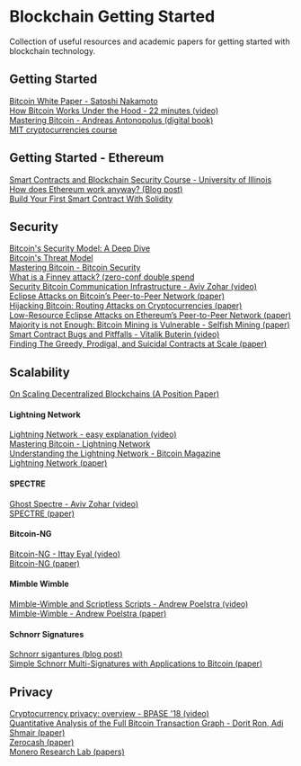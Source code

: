 # Blockchain Getting Started
Collection of useful resources and academic papers for getting started with blockchain technology.

## Getting Started
[Bitcoin White Paper - Satoshi Nakamoto](https://bitcoin.org/bitcoin.pdf)<br>
[How Bitcoin Works Under the Hood - 22 minutes (video)](https://www.youtube.com/watch?v=Lx9zgZCMqXE)<br>
[Mastering Bitcoin - Andreas Antonopolus (digital book)](https://github.com/bitcoinbook/bitcoinbook)<br>
[MIT cryptocurrencies course](https://github.com/mit-dci/mas.s62)

## Getting Started - Ethereum
[Smart Contracts and Blockchain Security Course - University of Illinois](http://soc1024.ece.illinois.edu/teaching/ece398sc/spring2018/)<br>
[How does Ethereum work anyway? (Blog post)](https://medium.com/@preethikasireddy/how-does-ethereum-work-anyway-22d1df506369)<br>
[Build Your First Smart Contract With Solidity](https://codeburst.io/build-your-first-ethereum-smart-contract-with-solidity-tutorial-94171d6b1c4b)<br>

## Security
[Bitcoin's Security Model: A Deep Dive](https://www.coindesk.com/bitcoins-security-model-deep-dive/)<br>
[Bitcoin's Threat Model](https://jwweatherman.com/#/bitcoinThreatModel)<br>
[Mastering Bitcoin - Bitcoin Security](https://github.com/bitcoinbook/bitcoinbook/blob/develop/ch11.asciidoc)<br>
[What is a Finney attack? (zero-conf double spend](https://bitcoin.stackexchange.com/questions/4942/what-is-a-finney-attack)<br>
[Security Bitcoin Communication Infrastructure - Aviv Zohar (video)](https://www.youtube.com/watch?v=YUHUeglX1aw&list=PLW3u28VuDAHLjOHidVUx9tViO6L6_avms&index=7)<br>
[Eclipse Attacks on Bitcoin’s Peer-to-Peer Network (paper)](https://eprint.iacr.org/2015/263.pdf)<br>
[Hijacking Bitcoin: Routing Attacks on Cryptocurrencies (paper)](http://www.avivz.net/pubs/16/btc_hijack.pdf)<br>
[Low-Resource Eclipse Attacks
on Ethereum’s Peer-to-Peer Network (paper)](http://www.cs.bu.edu/~goldbe/projects/eclipseEth.pdf)<br>
[Majority is not Enough:
Bitcoin Mining is Vulnerable - Selfish Mining (paper)](https://www.cs.cornell.edu/~ie53/publications/btcProcFC.pdf)<br>
[Smart Contract Bugs and Pitffalls - Vitalik Buterin (video)](https://www.youtube.com/watch?v=SRrUd_6t6Wk&list=PLW3u28VuDAHLjOHidVUx9tViO6L6_avms&index=5)<br>
[Finding The Greedy, Prodigal, and Suicidal Contracts at Scale
 (paper)](https://arxiv.org/pdf/1802.06038.pdf)<br>

## Scalability
[On Scaling Decentralized Blockchains
(A Position Paper)](http://fc16.ifca.ai/bitcoin/papers/CDE+16.pdf)<br>
#### Lightning Network
[Lightning Network - easy explanation (video)](https://www.youtube.com/watch?v=rrr_zPmEiME)<br>
[Mastering Bitcoin - Lightning Network](https://github.com/bitcoinbook/bitcoinbook/blob/develop/ch12.asciidoc#payment-channels-and-state-channels)<br>
[Understanding the Lightning Network - Bitcoin Magazine](https://bitcoinmagazine.com/articles/understanding-the-lightning-network-part-building-a-bidirectional-payment-channel-1464710791/)<br>
[Lightning Network (paper)](https://lightning.network/lightning-network-paper.pdf)<br>
#### SPECTRE
[Ghost Spectre - Aviv Zohar (video)](https://www.youtube.com/watch?v=5mEaBXl3BMM)<br>
[SPECTRE (paper)](https://eprint.iacr.org/2016/1159.pdf)<br>
#### Bitcoin-NG
[Bitcoin-NG - Ittay Eyal (video)](https://www.youtube.com/watch?v=IVfw5KdZhAE&list=PLW3u28VuDAHLjOHidVUx9tViO6L6_avms&index=13)<br>
[Bitcoin-NG (paper)](https://www.usenix.org/system/files/conference/nsdi16/nsdi16-paper-eyal.pdf)<br>
#### Mimble Wimble
[Mimble-Wimble and Scriptless Scripts - Andrew Poelstra (video)](https://www.youtube.com/watch?v=ovCBT1gyk9c)<br>
[Mimble-Wimble - Andrew Poelstra (paper)](https://download.wpsoftware.net/bitcoin/wizardry/mimblewimble.pdf)<br>
#### Schnorr Signatures
[Schnorr sigantures (blog post)](https://hackernoon.com/excited-for-schnorr-signatures-a00ee467fc5f)<br>
[Simple Schnorr Multi-Signatures
with Applications to Bitcoin (paper)](https://eprint.iacr.org/2018/068.pdf)

## Privacy
[Cryptocurrency privacy: overview - BPASE '18 (video)](https://www.youtube.com/watch?v=qpn9ICem5wk)<br>
[Quantitative Analysis of the Full Bitcoin
Transaction Graph - Dorit Ron, Adi Shmair (paper)](https://eprint.iacr.org/2012/584.pdf)<br>
[Zerocash (paper)](http://zerocash-project.org/media/pdf/zerocash-oakland2014.pdf)<br>
[Monero Research Lab (papers)](https://lab.getmonero.org/)
